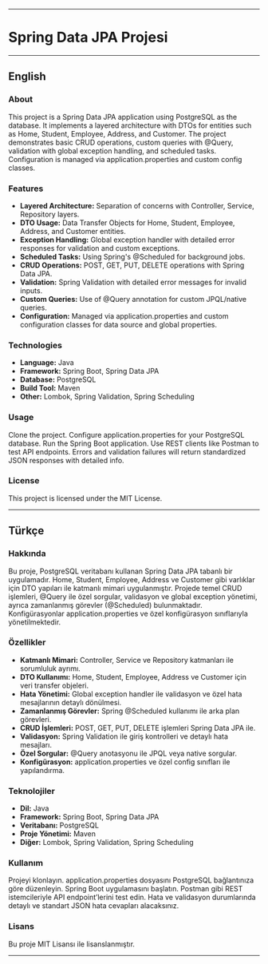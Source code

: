 
---

# Spring Data JPA Projesi

---

## English

### About

This project is a Spring Data JPA application using PostgreSQL as the database. It implements a layered architecture with DTOs for entities such as Home, Student, Employee, Address, and Customer. The project demonstrates basic CRUD operations, custom queries with @Query, validation with global exception handling, and scheduled tasks. Configuration is managed via application.properties and custom config classes.

### Features

- **Layered Architecture:** Separation of concerns with Controller, Service, Repository layers.
- **DTO Usage:** Data Transfer Objects for Home, Student, Employee, Address, and Customer entities.
- **Exception Handling:** Global exception handler with detailed error responses for validation and custom exceptions.
- **Scheduled Tasks:** Using Spring's @Scheduled for background jobs.
- **CRUD Operations:** POST, GET, PUT, DELETE operations with Spring Data JPA.
- **Validation:** Spring Validation with detailed error messages for invalid inputs.
- **Custom Queries:** Use of @Query annotation for custom JPQL/native queries.
- **Configuration:** Managed via application.properties and custom configuration classes for data source and global properties.

### Technologies

- **Language:** Java
- **Framework:** Spring Boot, Spring Data JPA
- **Database:** PostgreSQL
- **Build Tool:** Maven
- **Other:** Lombok, Spring Validation, Spring Scheduling

### Usage

Clone the project.
Configure application.properties for your PostgreSQL database.
Run the Spring Boot application.
Use REST clients like Postman to test API endpoints.
Errors and validation failures will return standardized JSON responses with detailed info.

### License

This project is licensed under the MIT License.

---

## Türkçe

### Hakkında

Bu proje, PostgreSQL veritabanı kullanan Spring Data JPA tabanlı bir uygulamadır. Home, Student, Employee, Address ve Customer gibi varlıklar için DTO yapıları ile katmanlı mimari uygulanmıştır. Projede temel CRUD işlemleri, @Query ile özel sorgular, validasyon ve global exception yönetimi, ayrıca zamanlanmış görevler (@Scheduled) bulunmaktadır. Konfigürasyonlar application.properties ve özel konfigürasyon sınıflarıyla yönetilmektedir.

### Özellikler

- **Katmanlı Mimari:** Controller, Service ve Repository katmanları ile sorumluluk ayrımı.
- **DTO Kullanımı:** Home, Student, Employee, Address ve Customer için veri transfer objeleri.
- **Hata Yönetimi:** Global exception handler ile validasyon ve özel hata mesajlarının detaylı dönülmesi.
- **Zamanlanmış Görevler:** Spring @Scheduled kullanımı ile arka plan görevleri.
- **CRUD İşlemleri:** POST, GET, PUT, DELETE işlemleri Spring Data JPA ile.
- **Validasyon:** Spring Validation ile giriş kontrolleri ve detaylı hata mesajları.
- **Özel Sorgular:** @Query anotasyonu ile JPQL veya native sorgular.
- **Konfigürasyon:** application.properties ve özel config sınıfları ile yapılandırma.

### Teknolojiler

- **Dil:** Java
- **Framework:** Spring Boot, Spring Data JPA
- **Veritabanı:** PostgreSQL
- **Proje Yönetimi:** Maven
- **Diğer:** Lombok, Spring Validation, Spring Scheduling

### Kullanım

Projeyi klonlayın.
application.properties dosyasını PostgreSQL bağlantınıza göre düzenleyin.
Spring Boot uygulamasını başlatın.
Postman gibi REST istemcileriyle API endpoint’lerini test edin.
Hata ve validasyon durumlarında detaylı ve standart JSON hata cevapları alacaksınız.

### Lisans

Bu proje MIT Lisansı ile lisanslanmıştır.

---